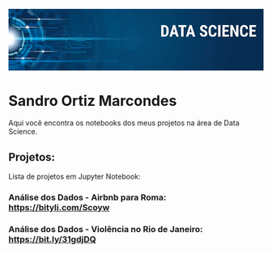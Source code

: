 <p align="center">
  <img src="DS_Banner.png" >
</p>

# Sandro Ortiz Marcondes

Aqui você encontra os notebooks dos meus projetos na área de Data Science. 

## Projetos:
Lista de projetos em Jupyter Notebook:

### Análise dos Dados - Airbnb para Roma: https://bityli.com/Scoyw
### Análise dos Dados - Violência no Rio de Janeiro: https://bit.ly/31gdjDQ
